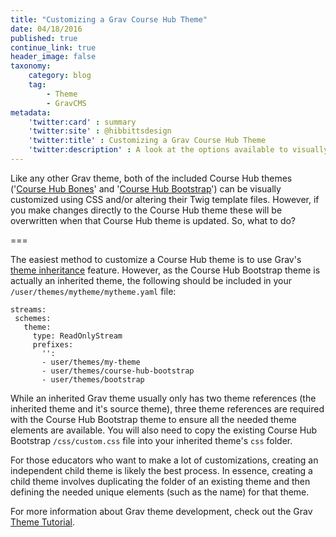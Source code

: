 ```yaml
---
title: "Customizing a Grav Course Hub Theme"
date: 04/18/2016
published: true
continue_link: true
header_image: false
taxonomy:
    category: blog
    tag:
        - Theme
        - GravCMS
metadata:
    'twitter:card' : summary
    'twitter:site' : @hibbittsdesign
    'twitter:title' : Customizing a Grav Course Hub Theme
    'twitter:description' : A look at the options available to visually customize a Grav Course Hub Theme.
---
```


Like any other Grav theme, both of the included Course Hub themes ('[Course Hub Bones](https://github.com/hibbitts-design/grav-theme-course-hub-bones)' and '[Course Hub Bootstrap](https://github.com/hibbitts-design/grav-theme-course-hub-bootstrap)') can be visually customized using CSS and/or altering their Twig template files. However, if you make changes directly to the Course Hub theme these will be overwritten when that Course Hub theme is updated. So, what to do?

===

The easiest method to customize a Course Hub theme is to use Grav's [theme inheritance](https://learn.getgrav.org/themes/customization#theme-inheritance) feature. However, as the Course Hub Bootstrap theme is actually an inherited theme, the following should be included in your `/user/themes/mytheme/mytheme.yaml` file:

```
streams:
 schemes:
   theme:
     type: ReadOnlyStream
     prefixes:
       '':
       - user/themes/my-theme
       - user/themes/course-hub-bootstrap
       - user/themes/bootstrap
```

While an inherited Grav theme usually only has two theme references (the inherited theme and it's source theme), three theme references are required with the Course Hub Bootstrap theme to ensure all the needed theme elements are available. You will also need to copy the existing Course Hub Bootstrap `/css/custom.css` file into your inherited theme's `css` folder.

For those educators who want to make a lot of customizations, creating an independent child theme is likely the best process. In essence, creating a child theme involves duplicating the folder of an existing theme and then defining the needed unique elements (such as the name) for that theme.

For more information about Grav theme development, check out the Grav [Theme Tutorial](https://learn.getgrav.org/themes/theme-tutorial).
